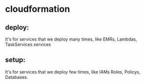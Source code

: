 # cloudformation

## deploy:

It's for services that we deploy many times, like EMRs, Lambdas, TaskServices services

## setup:

It's for services that we deploy few times, like IAMs Roles, Policys, Databases.


 